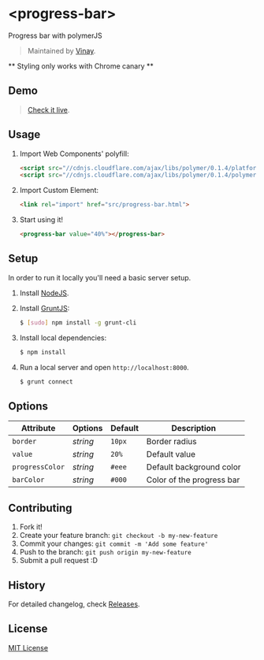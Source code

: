 # &lt;progress-bar&gt;

Progress bar with polymerJS

> Maintained by [Vinay](https://github.com/PebbleRoad).

** Styling only works with Chrome canary **

## Demo

> [Check it live](http://pebbleroad.github.io/polyer-progress-bar).

## Usage

1. Import Web Components' polyfill:

    ```html
    <script src="//cdnjs.cloudflare.com/ajax/libs/polymer/0.1.4/platform.js"></script>
    <script src="//cdnjs.cloudflare.com/ajax/libs/polymer/0.1.4/polymer.js"></script>
    ```

2. Import Custom Element:

    ```html
    <link rel="import" href="src/progress-bar.html">
    ```

3. Start using it!

    ```html
    <progress-bar value="40%"></progress-bar>
    ```

## Setup

In order to run it locally you'll need a basic server setup.

1. Install [NodeJS](http://nodejs.org/download/).
2. Install [GruntJS](http://gruntjs.com/):

    ```sh
    $ [sudo] npm install -g grunt-cli
    ```

3. Install local dependencies:

    ```sh
    $ npm install
    ```

4. Run a local server and open `http://localhost:8000`.

    ```sh
    $ grunt connect
    ```

## Options

Attribute  | Options                   | Default             | Description
---        | ---                       | ---                 | ---
`border`   | *string*                  | `10px`              | Border radius
`value`    | *string*                  | `20%`               | Default value
`progressColor`   | *string*                     | `#eee`               | Default background color
`barColor`    | *string*                  | `#000`               | Color of the progress bar

## Contributing

1. Fork it!
2. Create your feature branch: `git checkout -b my-new-feature`
3. Commit your changes: `git commit -m 'Add some feature'`
4. Push to the branch: `git push origin my-new-feature`
5. Submit a pull request :D

## History

For detailed changelog, check [Releases](https://github.com/webcomponents/element-boilerplate/releases).

## License

[MIT License](http://opensource.org/licenses/MIT)